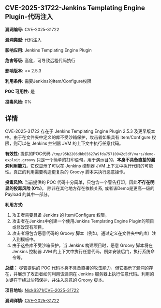 ## CVE-2025-31722-Jenkins Templating Engine Plugin-代码注入

**漏洞编号:** CVE-2025-31722

**漏洞类型:** 代码注入

**影响应用:** Jenkins Templating Engine Plugin

**危害等级:** 高危，可导致远程代码执行

**影响版本:** <= 2.5.3

**利用条件:** 需要Jenkins的Item/Configure权限

**POC 可用性:** 是

**投毒风险:** 0%

## 详情

CVE-2025-31722 存在于 Jenkins Templating Engine Plugin 2.5.3 及更早版本中。由于在文件夹中定义的库不受沙箱保护，攻击者如果具有 Item/Configure 权限，则可以在 Jenkins 控制器 JVM 的上下文中执行任意代码。

**有效性:**
提供的POC代码 `/tmp/95b2206dbb65627a9fda75710942c5df/vars/demo-exploit.groovy` 只是一个简单的打印语句，用于演示目的，**本身不具备直接的漏洞利用能力**。它仅显示了可以在 Jenkins 控制器 JVM 上下文中执行代码的可能性。真正的利用需要构造更复杂的 Groovy 脚本来执行恶意操作。

**投毒风险:**
当前提供的 POC 代码十分简单，只包含一个警告打印，因此**不存在明显的投毒风险 (0%)**。 除非在其他地方存在依赖关系, 或者该Demo是更高一级的Payload 的其中一部分。

**利用方式:**
1.  攻击者需要具备 Jenkins 的 Item/Configure 权限。
2.  攻击者在Jenkins中创建一个使用Jenkins Templating Engine Plugin的项目或修改现有项目。
3.  攻击者将包含恶意代码的 Groovy 脚本（例如，通过定义在文件夹中的库）注入到模板中。
4.  由于这些库不受沙箱保护，当 Jenkins 构建项目时，恶意 Groovy 脚本将在 Jenkins 控制器 JVM 的上下文中执行任意代码，例如安装后门，执行系统命令等。

**总结：**
尽管提供的 POC 代码本身不具备直接的攻击能力，但它揭示了漏洞的存在，并展示了攻击者如何利用该漏洞在 Jenkins 服务器上执行任意代码。利用的关键在于绕过沙箱保护，并注入恶意的 Groovy 脚本。

**项目地址:** [Nick6371/CVE-2025-31722](https://github.com/Nick6371/CVE-2025-31722)

**漏洞详情:** [CVE-2025-31722](https://nvd.nist.gov/vuln/detail/CVE-2025-31722)